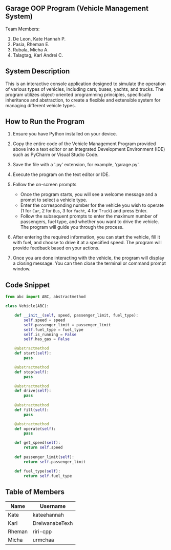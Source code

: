 ## Garage OOP Program (Vehicle Management System)
Team Members:
1. De Leon, Kate Hannah P.
2. Pasia, Rheman E.
3. Rubala, Micha A.
4. Talagtag, Karl Andrei C.

## System Description
This is an interactive console application designed to simulate the operation of various types of vehicles, including cars, buses, yachts, and trucks. The program utilizes object-oriented programming principles, specifically inheritance and abstraction, to create a flexible and extensible system for managing different vehicle types.

## How to Run the Program
1. Ensure you have Python installed on your device.
2. Copy the entire code of the Vehicle Management Program provided above into a text editor or an Integrated Development Environment (IDE) such as PyCharm or Visual Studio Code.
3. Save the file with a '.py' extension, for example, 'garage.py'.
4. Execute the program on the text editor or IDE.
5. Follow the on-screen prompts
   
   * Once the program starts, you will see a welcome message and a prompt to select a vehicle type.
   * Enter the corresponding number for the vehicle you wish to operate (1 for ```Car```, 2 for ```Bus```, 3 for ```Yacht```, 4 for ```Truck```) and press Enter.
   * Follow the subsequent prompts to enter the maximum number of passengers, fuel type, and whether you want to drive the vehicle. The program will guide you through the process.
   
6. After entering the required information, you can start the vehicle, fill it with fuel, and choose to drive it at a specified speed. The program will provide feedback based on your actions.
7. Once you are done interacting with the vehicle, the program will display a closing message. You can then close the terminal or command prompt window.

## Code Snippet

```python
from abc import ABC, abstractmethod

class Vehicle(ABC):

    def __init__(self, speed, passenger_limit, fuel_type):
        self.speed = speed
        self.passenger_limit = passenger_limit
        self.fuel_type = fuel_type
        self.is_running = False
        self.has_gas = False

    @abstractmethod
    def start(self):
        pass

    @abstractmethod
    def stop(self):
        pass

    @abstractmethod
    def drive(self):
        pass
    
    @abstractmethod
    def fill(self):
        pass

    @abstractmethod
    def operate(self):
        pass

    def get_speed(self):
        return self.speed
    
    def passenger_limit(self):
        return self.passenger_limit

    def fuel_type(self):
        return self.fuel_type
```

## Table of Members
| Name | Username |
|------|----------|
| Kate | kateehannah|
| Karl | DreiwanabeTexh|
| Rheman | riri-cpp|
| Micha | urmchaa|
